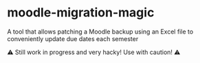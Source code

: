 # moodle-migration-magic
A tool that allows patching a Moodle backup using an Excel file to conveniently update due dates each semester

:warning: Still work in progress and very hacky! Use with caution! :warning:
